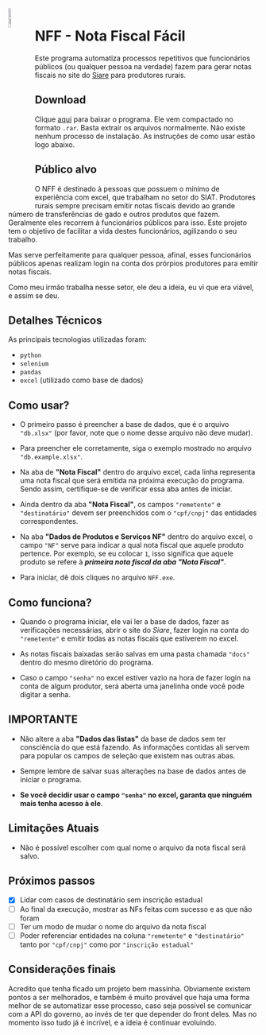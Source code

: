 <img src="./icon.ico" width="10%" align="left" alt="NFF main icon">

# NFF - Nota Fiscal Fácil

Este programa automatiza processos repetitivos que funcionários públicos (ou qualquer pessoa na verdade) fazem para gerar notas fiscais no site do [Siare](https://www2.fazenda.mg.gov.br/sol/) para produtores rurais.

## Download

Clique [aqui](https://drive.google.com/file/d/1so-2FLdHQxLCb8YIMhBXDHJMtxAYycwF/view?usp=share_link) para baixar o programa. Ele vem compactado no formato `.rar`. Basta extrair os arquivos normalmente. Não existe nenhum processo de instalação. As instruções de como usar estão logo abaixo.

## Público alvo

O NFF é destinado à pessoas que possuem o mínimo de experiência com excel, que trabalham no setor do SIAT. Produtores rurais sempre precisam emitir notas fiscais devido ao grande número de transferências de gado e outros produtos que fazem. Geralmente eles recorrem à funcionários públicos para isso. Este projeto tem o objetivo de facilitar a vida destes funcionários, agilizando o seu trabalho.

Mas serve perfeitamente para qualquer pessoa, afinal, esses funcionários públicos apenas realizam login na conta dos prórpios produtores para emitir notas fiscais.

Como meu irmão trabalha nesse setor, ele deu a ideia, eu vi que era viável, e assim se deu.

## Detalhes Técnicos

As principais tecnologias utilizadas foram:

* `python`
* `selenium`
* `pandas`
* `excel` (utilizado como base de dados)

## Como usar?

* O primeiro passo é preencher a base de dados, que é o arquivo `"db.xlsx"` (por favor, note que o nome desse arquivo não deve mudar).

* Para preencher ele corretamente, siga o exemplo mostrado no arquivo `"db.example.xlsx"`.

* Na aba de **"Nota Fiscal"** dentro do arquivo excel, cada linha representa uma nota fiscal que será emitida na próxima execução do programa. Sendo assim, certifique-se de verificar essa aba antes de iniciar.

* Ainda dentro da aba **"Nota Fiscal"**, os campos `"remetente"` e `"destinatário"` devem ser preenchidos com o `"cpf/cnpj"` das entidades correspondentes.

* Na aba **"Dados de Produtos e Serviços NF"** dentro do arquivo excel, o campo `"NF"` serve para indicar a qual nota fiscal que aquele produto pertence. Por exemplo, se eu colocar `1`, isso significa que aquele produto se refere à **_primeira nota fiscal da aba "Nota Fiscal"_**.

* Para iniciar, dê dois cliques no arquivo `NFF.exe`.

## Como funciona?

* Quando o programa iniciar, ele vai ler a base de dados, fazer as verificações necessárias, abrir o site do _Siare_, fazer login na conta do `"remetente"` e emitir todas as notas fiscais que estiverem no excel.

* As notas fiscais baixadas serão salvas em uma pasta chamada `"docs"` dentro do mesmo diretório do programa.

* Caso o campo `"senha"` no excel estiver vazio na hora de fazer login na conta de algum produtor, será aberta uma janelinha onde você pode digitar a senha.

## IMPORTANTE

* Não altere a aba **"Dados das listas"** da base de dados sem ter consciência do que está fazendo. As informações contidas ali servem para popular os campos de seleção que existem nas outras abas.

* Sempre lembre de salvar suas alterações na base de dados antes de iniciar o programa.

* **Se você decidir usar o campo `"senha"` no excel, garanta que ninguém mais tenha acesso à ele**.

## Limitações Atuais

* Não é possível escolher com qual nome o arquivo da nota fiscal será salvo.

## Próximos passos

- [x] Lidar com casos de destinatário sem inscrição estadual
- [ ] Ao final da execução, mostrar as NFs feitas com sucesso e as que não foram
- [ ] Ter um modo de mudar o nome do arquivo da nota fiscal
- [ ] Poder referenciar entidades na coluna `"remetente"` e `"destinatário"` tanto por `"cpf/cnpj"` como por `"inscrição estadual"`

## Considerações finais

Acredito que tenha ficado um projeto bem massinha. Obviamente existem pontos a ser melhorados, e também é muito provável que haja uma forma melhor de se automatizar esse processo, caso seja possível se comunicar com a API do governo, ao invés de ter que depender do front deles. Mas no momento isso tudo já é incrível, e a ideia é continuar evoluindo.
